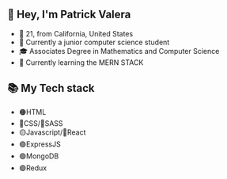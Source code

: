 
## 👋 Hey, I'm Patrick Valera
- 🥔 21, from California, United States
- 🌱 Currently a junior computer science student
- 🎓 Associates Degree in Mathematics and Computer Science
- 🔭 Currently learning the MERN STACK

## 📚 My Tech stack

- 🟠HTML
- 🔵CSS/🍥SASS
- 🟡Javascript/🔵React
- 🟢ExpressJS
- 🟢MongoDB
- 🟣Redux

